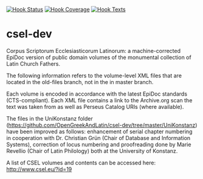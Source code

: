 [![Hook Status](http://ci.perseids.org/api/rest/v1.0/code/OpenGreekAndLatin/csel-dev/status.svg?branch=refs%2Fheads%2Fmaster)](http://ci.perseids.org/repo/OpenGreekAndLatin/csel-dev)
[![Hook Coverage](http://ci.perseids.org/api/rest/v1.0/code/OpenGreekAndLatin/csel-dev/coverage.svg?branch=refs%2Fheads%2Fmaster)](http://ci.perseids.org/repo/OpenGreekAndLatin/csel-dev)
[![Hook Texts](http://ci.perseids.org/api/rest/v1.0/code/OpenGreekAndLatin/csel-dev/cts.svg?branch=refs%2Fheads%2Fmaster)](http://ci.perseids.org/repo/OpenGreekAndLatin/csel-dev)

csel-dev
========

Corpus Scriptorum Ecclesiasticorum Latinorum: a machine-corrected EpiDoc version of public domain volumes of the monumental collection of Latin Church Fathers. 

The following information refers to the volume-level XML files that are located in the old-files branch, not in the in master branch.

Each volume is encoded in accordance with the latest EpiDoc standards (CTS-compliant). Each XML file contains a link to the Archive.org scan the text was taken from as well as Perseus Catalog URIs (where available). 

The files in the UniKonstanz folder (https://github.com/OpenGreekAndLatin/csel-dev/tree/master/UniKonstanz) have been improved as follows: enhancement of serial chapter numbering in cooperation with Dr. Christian Grün (Chair of Database and Information Systems), correction of locus numbering and proofreading done by Marie Revellio (Chair of Latin Philology) both at the University of Konstanz.

A list of CSEL volumes and contents can be accessed here: http://www.csel.eu/?id=19
